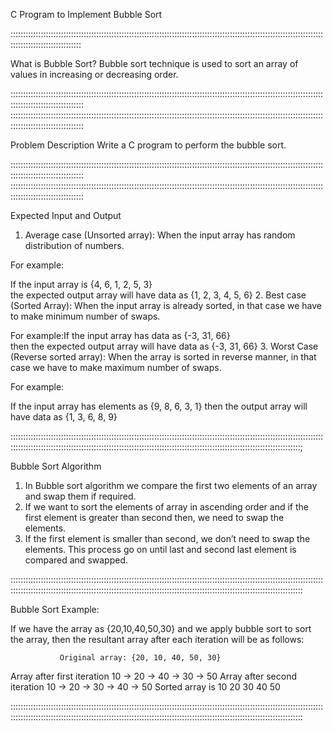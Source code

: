 C Program to Implement Bubble Sort

::::::::::::::::::::::::::::::::::::::::::::::::::::::::::::::::::::::::::::::::::::::::::::::::::::::::::::::::::::::::::::::::::::::::::::::::::::::::

What is Bubble Sort?
Bubble sort technique is used to sort an array of values in increasing or decreasing order.


:::::::::::::::::::::::::::::::::::::::::::::::::::::::::::::::::::::::::::::::::::::::::::::::::::::::::::::::::::::::::::::::::::::::::::::::::::::::::
:::::::::::::::::::::::::::::::::::::::::::::::::::::::::::::::::::::::::::::::::::::::::::::::::::::::::::::::::::::::::::::::::::::::::::::::::::::::::

Problem Description
Write a C program to perform the bubble sort.

:::::::::::::::::::::::::::::::::::::::::::::::::::::::::::::::::::::::::::::::::::::::::::::::::::::::::::::::::::::::::::::::::::::::::::::::::::::::::
:::::::::::::::::::::::::::::::::::::::::::::::::::::::::::::::::::::::::::::::::::::::::::::::::::::::::::::::::::::::::::::::::::::::::::::::::::::::::

Expected Input and Output
1. Average case (Unsorted array): When the input array has random distribution of numbers.

For example:

If the input array is {4, 6, 1, 2, 5, 3}      
the expected output array will have data as {1, 2, 3, 4, 5, 6}
2. Best case (Sorted Array): When the input array is already sorted, in that case we have to make minimum number of swaps.

For example:If the input array has data as {-3, 31, 66}        
then the expected output array will have data as {-3, 31, 66}
3. Worst Case (Reverse sorted array): When the array is sorted in reverse manner, in that case we have to make maximum number of swaps.

For example:

If the input array has elements as {9, 8, 6, 3, 1}
then the output array will have data as {1, 3, 6, 8, 9}

:::::::::::::::::::::::::::::::::::::::::::::::::::::::::::::::::::::::::::::::::::::::::::::::::::::::::::::::::::::::::::::::::::::::::::::::::::::::::::::::::::::::::::::::::::::::::::::::::::::::::::::::::::::::::::::::::::::::::::::::;

Bubble Sort Algorithm
1. In Bubble sort algorithm we compare the first two elements of an array and swap them if required.
2. If we want to sort the elements of array in ascending order and if the first element is greater than second then, we need to swap the elements.
3. If the first element is smaller than second, we don’t need to swap the elements. This process go on until last and second last element is compared and swapped.

::::::::::::::::::::::::::::::::::::::::::::::::::::::::::::::::::::::::::::::::::::::::::::::::::::::::::::::::::::::::::::::::::::::::::::::::::::::::::::::::::::::::::::::::::::::::::::::::::::::::::::::::::::::::::::::::::::::::::::::::

Bubble Sort Example:

If we have the array as {20,10,40,50,30}
and we apply bubble sort to sort the array,
then the resultant array after each iteration will be as follows:

               Original array: {20, 10, 40, 50, 30}

Array after first iteration          10  ->   20   ->   40   ->   30   ->   50
Array after second iteration         10  ->   20   ->   30   ->   40   ->   50
               Sorted array is  10  20  30  40  50

::::::::::::::::::::::::::::::::::::::::::::::::::::::::::::::::::::::::::::::::::::::::::::::::::::::::::::::::::::::::::::::::::::::::::::::::::::::::::::::::::::::::::::::::::::::::::::::::::::::::::::::::::::::::::::::::::::::::::::::::
